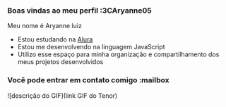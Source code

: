 ### Boas vindas ao meu perfil :3CAryanne05

Meu nome é Aryanne luiz

- Estou estudando na [Alura](https://www.alura.com.br)
- Estou me desenvolvendo na linguagem JavaScript
- Utilizo esse espaço para minha organização e compartilhamento dos meus projetos desenvolvidos

### Você pode entrar em contato comigo :mailbox


![descrição do GIF](link GIF do Tenor)
